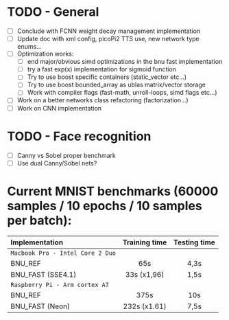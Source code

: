 # TODO - General
- [ ] Conclude with FCNN weight decay management implementation
- [ ] Update doc with xml config, picoPi2 TTS use, new network type enums...
- [ ] Optimization works:
    - [ ] end major/obvious simd optimizations in the bnu fast implementation
    - [ ] try a fast exp(x) implementation for sigmoid function
    - [ ] Try to use boost specific containers (static_vector etc...)
    - [ ] Try to use boost bounded_array as ublas matrix/vector storage
    - [ ] Work with compiler flags (fast-math, unroll-loops, simd flags etc...)
- [ ] Work on a better networks class refactoring (factorization...)
- [ ] Work on CNN implementation

# TODO - Face recognition
- [ ] Canny vs Sobel proper benchmark
- [ ] Use dual Canny/Sobel nets?

# Current MNIST benchmarks (60000 samples / 10 epochs / 10 samples per batch):

| Implementation | Training time | Testing time |
| :--- | :---: | :---: |
| `Macbook Pro - Intel Core 2 Duo` | | |
| BNU_REF | 65s | 4,3s |
| BNU_FAST (SSE4.1) | 33s (x1,96) | 1,5s |
| `Raspberry Pi - Arm cortex A7` | | |
| BNU_REF | 375s | 10s |
| BNU_FAST (Neon) | 232s (x1.61) | 7,5s |
